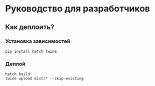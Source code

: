 # Руководство для разработчиков

## Как деплоить?

### Установка зависимостей
`pip install hatch twine`

### Деплой

`hatch build`  
`twine upload dist/* --skip-existing`